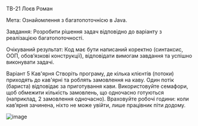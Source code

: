 ТВ-21 Лоєв Роман

Мета: Ознайомлення з багатопоточнісю в Java.

Завдання: Розробити рішення задач відповідно до варіанту з реалізацією
багатопоточності.

Очікуваний результат: Код має бути написаний коректно (синтаксис,
ООП, обов’язкові конструкції), відповідати вимогам завдання та успішно
виконувати задачі.

Варіант 5
Кав'ярня
Створіть програму, де кілька клієнтів (потоки) приходять до кав'ярні
та роблять замовлення на каву. Один потік (бариста) відповідає за
приготування кави. Використовуйте семафори, щоб обмежити
кількість замовлень, що одночасно готуються (наприклад, 2
замовлення одночасно).
Враховуйте робочі години: коли кав’ярня зачинена, ніхто не може
увійти, лише працівник піти додому.

![image](https://github.com/user-attachments/assets/a35044e0-f7ee-4249-ae0d-2ff6c521e992)
